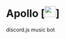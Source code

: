 # Apollo [<img src="https://cdn.discordapp.com/avatars/1149800998009843863/1dbbb093741dc106a1f71a267e10c1d1.webp" width=30 height=30>]
discord.js music bot

